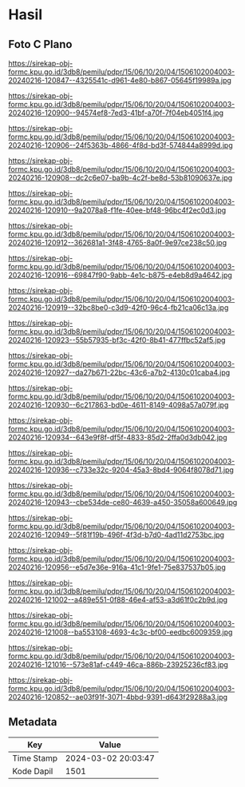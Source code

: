 # Hasil

## Foto C Plano

https://sirekap-obj-formc.kpu.go.id/3db8/pemilu/pdpr/15/06/10/20/04/1506102004003-20240216-120847--4325541c-d961-4e80-b867-05645f19989a.jpg

https://sirekap-obj-formc.kpu.go.id/3db8/pemilu/pdpr/15/06/10/20/04/1506102004003-20240216-120900--94574ef8-7ed3-41bf-a70f-7f04eb4051f4.jpg

https://sirekap-obj-formc.kpu.go.id/3db8/pemilu/pdpr/15/06/10/20/04/1506102004003-20240216-120906--24f5363b-4866-4f8d-bd3f-574844a8999d.jpg

https://sirekap-obj-formc.kpu.go.id/3db8/pemilu/pdpr/15/06/10/20/04/1506102004003-20240216-120908--dc2c6e07-ba9b-4c2f-be8d-53b81090637e.jpg

https://sirekap-obj-formc.kpu.go.id/3db8/pemilu/pdpr/15/06/10/20/04/1506102004003-20240216-120910--9a2078a8-f1fe-40ee-bf48-96bc4f2ec0d3.jpg

https://sirekap-obj-formc.kpu.go.id/3db8/pemilu/pdpr/15/06/10/20/04/1506102004003-20240216-120912--362681a1-3f48-4765-8a0f-9e97ce238c50.jpg

https://sirekap-obj-formc.kpu.go.id/3db8/pemilu/pdpr/15/06/10/20/04/1506102004003-20240216-120916--69847f90-9abb-4e1c-b875-e4eb8d9a4642.jpg

https://sirekap-obj-formc.kpu.go.id/3db8/pemilu/pdpr/15/06/10/20/04/1506102004003-20240216-120919--32bc8be0-c3d9-42f0-96c4-fb21ca06c13a.jpg

https://sirekap-obj-formc.kpu.go.id/3db8/pemilu/pdpr/15/06/10/20/04/1506102004003-20240216-120923--55b57935-bf3c-42f0-8b41-477ffbc52af5.jpg

https://sirekap-obj-formc.kpu.go.id/3db8/pemilu/pdpr/15/06/10/20/04/1506102004003-20240216-120927--da27b671-22bc-43c6-a7b2-4130c01caba4.jpg

https://sirekap-obj-formc.kpu.go.id/3db8/pemilu/pdpr/15/06/10/20/04/1506102004003-20240216-120930--6c217863-bd0e-4611-8149-4098a57a079f.jpg

https://sirekap-obj-formc.kpu.go.id/3db8/pemilu/pdpr/15/06/10/20/04/1506102004003-20240216-120934--643e9f8f-df5f-4833-85d2-2ffa0d3db042.jpg

https://sirekap-obj-formc.kpu.go.id/3db8/pemilu/pdpr/15/06/10/20/04/1506102004003-20240216-120936--c733e32c-9204-45a3-8bd4-9064f8078d71.jpg

https://sirekap-obj-formc.kpu.go.id/3db8/pemilu/pdpr/15/06/10/20/04/1506102004003-20240216-120943--cbe534de-ce80-4639-a450-35058a600649.jpg

https://sirekap-obj-formc.kpu.go.id/3db8/pemilu/pdpr/15/06/10/20/04/1506102004003-20240216-120949--5f81f19b-496f-4f3d-b7d0-4ad11d2753bc.jpg

https://sirekap-obj-formc.kpu.go.id/3db8/pemilu/pdpr/15/06/10/20/04/1506102004003-20240216-120956--e5d7e36e-916a-41c1-9fe1-75e837537b05.jpg

https://sirekap-obj-formc.kpu.go.id/3db8/pemilu/pdpr/15/06/10/20/04/1506102004003-20240216-121002--a489e551-0f88-46e4-af53-a3d61f0c2b9d.jpg

https://sirekap-obj-formc.kpu.go.id/3db8/pemilu/pdpr/15/06/10/20/04/1506102004003-20240216-121008--ba553108-4693-4c3c-bf00-eedbc6009359.jpg

https://sirekap-obj-formc.kpu.go.id/3db8/pemilu/pdpr/15/06/10/20/04/1506102004003-20240216-121016--573e81af-c449-46ca-886b-23925236cf83.jpg

https://sirekap-obj-formc.kpu.go.id/3db8/pemilu/pdpr/15/06/10/20/04/1506102004003-20240216-120852--ae03f91f-3071-4bbd-9391-d643f29288a3.jpg


## Metadata

| Key        | Value               |
| ---------- | ------------------- |
| Time Stamp | 2024-03-02 20:03:47 |
| Kode Dapil | 1501                |



